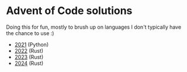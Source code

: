 # Advent of Code solutions

Doing this for fun, mostly to brush up on languages I don't typically have the chance to use :)

* [2021](/2021) (Python)
* [2022](/2022) (Rust)
* [2023](/2023) (Rust)
* [2024](/2024) (Rust)
